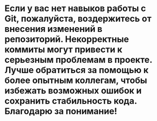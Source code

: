 # Если у вас нет навыков работы с Git, пожалуйста, воздержитесь от внесения изменений в репозиторий. Некорректные коммиты могут привести к серьезным проблемам в проекте. Лучше обратиться за помощью к более опытным коллегам, чтобы избежать возможных ошибок и сохранить стабильность кода. Благодарю за понимание!
